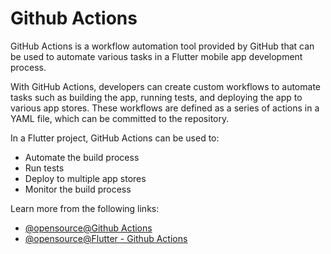 # Github Actions

GitHub Actions is a workflow automation tool provided by GitHub that can be used to automate various tasks in a Flutter mobile app development process.

With GitHub Actions, developers can create custom workflows to automate tasks such as building the app, running tests, and deploying the app to various app stores. These workflows are defined as a series of actions in a YAML file, which can be committed to the repository.

In a Flutter project, GitHub Actions can be used to:

- Automate the build process
- Run tests
- Deploy to multiple app stores
- Monitor the build process

Learn more from the following links:

- [@opensource@Github Actions](https://github.com/features/actions)
- [@opensource@Flutter - Github Actions](https://github.com/nabilnalakath/flutter-githubaction)
